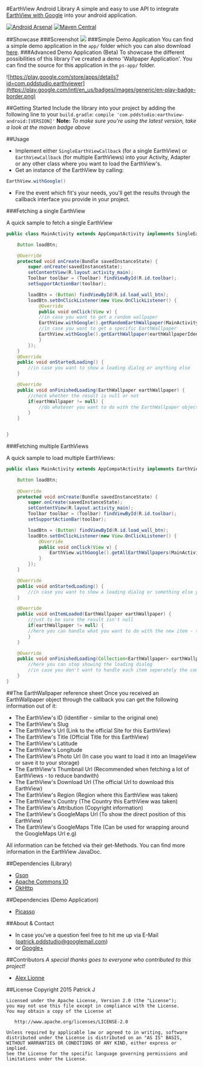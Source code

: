 #EarthView Android Library
A simple and easy to use API to integrate [EarthView with Google](http://earthview.withgoogle.com) into your android application.

[![Android Arsenal](https://img.shields.io/badge/Android%20Arsenal-earthview--android-green.svg?style=true)](https://android-arsenal.com/details/1/2902)
[![Maven Central](https://maven-badges.herokuapp.com/maven-central/com.pddstudio/earthview-android/badge.svg)](https://maven-badges.herokuapp.com/maven-central/com.pddstudio/earthview-android)

##Showcase
###Screenshot
![ ](https://github.com/PDDStudio/earthview-android/blob/master/preview/screenshot.png)
###Simple Demo Application
You can find a simple demo application in the `app/` folder which you can also download [here](https://github.com/PDDStudio/earthview-android/raw/master/app-debug.apk).
###Advanced Demo Application (Beta)
To showcase the different possibilities of this library I've created a demo 'Wallpaper Application'.
You can find the source for this application in the `ps-app/` folder.

![https://play.google.com/store/apps/details?id=com.pddstudio.earthviewer](https://play.google.com/intl/en_us/badges/images/generic/en-play-badge-border.png)

##Getting Started
Include the library into your project by adding the following line to your ```build.gradle```:
```compile 'com.pddstudio:earthview-android:[VERSION]'```
**Note:** *To make sure you're using the latest version, take a look at the maven badge above*

##Usage
 - Implement either `SingleEarthViewCallback` (for a single EarthView) or `EarthViewCallback` (for multiple EarthViews) into your Activity, Adapter or any other class where you want to load the EarthView's.
- Get an instance of the EarthView by calling:
```java
EarthView.withGoogle()
```
- Fire the event which fit's your needs, you'll get the results through the callback interface you provide in your project.

###Fetching a single EarthView

A quick sample to fetch a single EarthView

```java
public class MainActivity extends AppCompatActivity implements SingleEarthViewCallback {

    Button loadBtn;

    @Override
    protected void onCreate(Bundle savedInstanceState) {
        super.onCreate(savedInstanceState);
        setContentView(R.layout.activity_main);
        Toolbar toolbar = (Toolbar) findViewById(R.id.toolbar);
        setSupportActionBar(toolbar);

        loadBtn = (Button) findViewById(R.id.load_wall_btn);
        loadBtn.setOnClickListener(new View.OnClickListener() {
            @Override
            public void onClick(View v) {
	        //in case you want to get a random wallpaper
            EarthView.withGoogle().getRandomEarthWallpaper(MainActivity.this);
	        //in case you want to get a specific EarthWallpaper
		    EarthView.withGoogle().getEarthWallpaper(earthWallpaperIdentifier, this);
            }
        });
    }
    @Override
    public void onStartedLoading() {
        //in case you want to show a loading dialog or anything else
    }

    @Override
    public void onFinishedLoading(EarthWallpaper earthWallpaper) {
        //check whether the result is null or not
        if(earthWallpaper != null) {
            //do whatever you want to do with the EarthWallpaper object
        }
    }


}
```

###Fetching multiple EarthViews

A quick sample to load multiple EarthViews:

```java
public class MainActivity extends AppCompatActivity implements EarthViewCallback {

    Button loadBtn;
   
    @Override
    protected void onCreate(Bundle savedInstanceState) {
        super.onCreate(savedInstanceState);
        setContentView(R.layout.activity_main);
        Toolbar toolbar = (Toolbar) findViewById(R.id.toolbar);
        setSupportActionBar(toolbar);

        loadBtn = (Button) findViewById(R.id.load_wall_btn);
        loadBtn.setOnClickListener(new View.OnClickListener() {
            @Override
            public void onClick(View v) {
                EarthView.withGoogle().getAllEarthWallpapers(MainActivity.this);
            }
        });
    }

    @Override
    public void onStartedLoading() {
		//in case you want to show a loading dialog or something else you can do this here
    }

    @Override
    public void onItemLoaded(EarthWallpaper earthWallpaper) {
        //just to be sure the result isn't null
        if(earthWallpaper != null) {
		//here you can handle what you want to do with the new item - this event get's fired every time the library has loaded a new EarthView object
        }
    }

    @Override
    public void onFinishedLoading(Collection<EarthWallpaper> earthWallpapers) {
		//here you can stop showing the loading dialog
		//in case you don't want to handle each item seperately the complete Collection of EarthWallpapers is provided here, too 
    }
}
```

##The EarthWallpaper reference sheet
Once you received an EarthWallpaper object through the callback you can get the following information out of it:
- The EarthView's ID (identifier - similar to the original one)
- The EarthView's Slug
- The EarthView's Url (Link to the official Site for this EarthView)
- The EarthView's Title (Official Title for this EarthView)
- The EarthView's Latitude
- The EarthView's Longitude
- The EarthView's Photo Url (In case you want to load it into an ImageView or save it to your storage)
- The EarthView's Thumbnail Url (Recommended when fetching a lot of EarthViews - to reduce bandwith)
- The EarthView's Download Url (The official Url to download this EarthView)
- The EarthView's Region (Region where this EarthView was taken)
- The EarthView's Country (The Country this EarthView was taken)
- The EarthView's Attribution (Copyright information)
- The EarthView's GoogleMaps Url (To show the direct position of this EarthView)
- The EarthView's GoogleMaps Title (Can be used for wrapping around the GoogleMaps Url e.g)

All information can be fetched via their get-Methods.
You can find more information in the EarthView JavaDoc.

##Dependencies (Library)
- [Gson](https://github.com/google/gson)
- [Apache Commons IO](https://commons.apache.org/proper/commons-io/)
- [OkHttp](http://square.github.io/okhttp/)

##Dependencies (Demo Application)
- [Picasso](http://square.github.io/picasso/)

##About & Contact
- In case you've a question feel free to hit me up via E-Mail (patrick.pddstudio@googlemail.com) 
- or [Google+](http://plus.google.com/+PatrickJung42)

##Contributors
*A special thanks goes to everyone who contributed to this project!*
- [Alex Lionne](https://github.com/AlexLionne)

##License
    Copyright 2015 Patrick J

    Licensed under the Apache License, Version 2.0 (the "License");
    you may not use this file except in compliance with the License.
    You may obtain a copy of the License at

       http://www.apache.org/licenses/LICENSE-2.0

    Unless required by applicable law or agreed to in writing, software
    distributed under the License is distributed on an "AS IS" BASIS,
    WITHOUT WARRANTIES OR CONDITIONS OF ANY KIND, either express or implied.
    See the License for the specific language governing permissions and
    limitations under the License.
